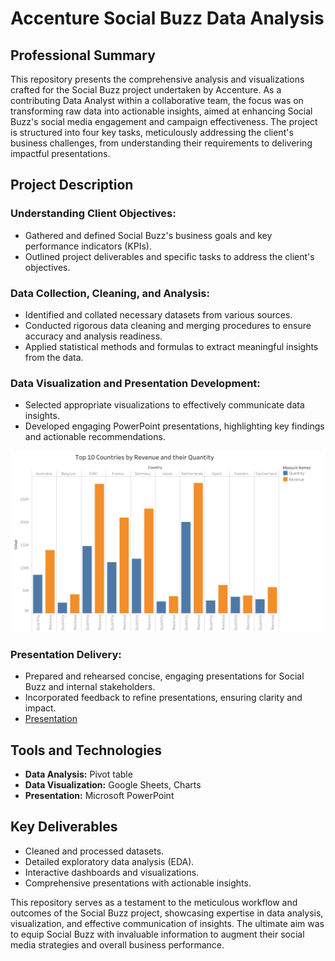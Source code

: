 # Accenture Social Buzz Data Analysis 

## Professional Summary

This repository presents the comprehensive analysis and visualizations crafted for the Social Buzz project undertaken by Accenture. As a contributing Data Analyst within a collaborative team, the focus was on transforming raw data into actionable insights, aimed at enhancing Social Buzz's social media engagement and campaign effectiveness. The project is structured into four key tasks, meticulously addressing the client's business challenges, from understanding their requirements to delivering impactful presentations.

## Project Description 

### Understanding Client Objectives:

- Gathered and defined Social Buzz's business goals and key performance indicators (KPIs).
- Outlined project deliverables and specific tasks to address the client's objectives.

### Data Collection, Cleaning, and Analysis:

- Identified and collated necessary datasets from various sources.
- Conducted rigorous data cleaning and merging procedures to ensure accuracy and analysis readiness.
- Applied statistical methods and formulas to extract meaningful insights from the data.

### Data Visualization and Presentation Development:

- Selected appropriate visualizations to effectively communicate data insights.
- Developed engaging PowerPoint presentations, highlighting key findings and actionable recommendations.

![Social Buzz insight 1](https://github.com/joy-nwabuikwu/Accenture-Analysis/blob/main/Sheet%202.png)

### Presentation Delivery:

- Prepared and rehearsed concise, engaging presentations for Social Buzz and internal stakeholders.
- Incorporated feedback to refine presentations, ensuring clarity and impact.
- [Presentation](https://drive.google.com/file/d/1VFu3HLPX4xC-xzmo2bOs-Gezchb0wK0C/view?usp=sharing)


## Tools and Technologies

- **Data Analysis:** Pivot table
- **Data Visualization:** Google Sheets, Charts 
- **Presentation:** Microsoft PowerPoint

## Key Deliverables

- Cleaned and processed datasets.
- Detailed exploratory data analysis (EDA).
- Interactive dashboards and visualizations.
- Comprehensive presentations with actionable insights.

This repository serves as a testament to the meticulous workflow and outcomes of the Social Buzz project, showcasing expertise in data analysis, visualization, and effective communication of insights. The ultimate aim was to equip Social Buzz with invaluable information to augment their social media strategies and overall business performance.








